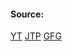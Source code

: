 #### Source:
[YT](https://www.youtube.com/watch?v=5y14WXehSU4&list=PLXj4XH7LcRfDrdQuJTHIPmKMpa7eYVaPm&index=37)
[JTP](https://www.javatpoint.com/os-semaphore-introduction)
[GFG](https://www.geeksforgeeks.org/semaphores-in-process-synchronization/)

